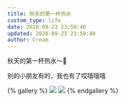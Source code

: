 ```yaml
---
title: 秋天的第一杯热水
custom_type: life
date: 2020-09-23 23:59:40
updated: 2020-09-23 23:59:40
author: Cream
---
```


秋天的第一杯热水～🥛

别的小朋友有的，我也有了哎嘻嘻嘻​​​​​​​​

{% gallery %}
![](https://wx3.sinaimg.cn/mw690/007MoDDugy1gj10z9hksnj30qo0llq3c.jpg)
![](https://wx1.sinaimg.cn/mw690/007MoDDugy1gj10uobxrlj30j60iujru.jpg)
{% endgallery %}